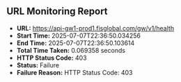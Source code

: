 ## URL Monitoring Report

- **URL:** https://api-gw1-prod1.fisglobal.com/gw/v1/health
- **Start Time:** 2025-07-07T22:36:50.034256
- **End Time:** 2025-07-07T22:36:50.103614
- **Total Time Taken:** 0.069358 seconds
- **HTTP Status Code:** 403
- **Status:** Failure
- **Failure Reason:** HTTP Status Code: 403
